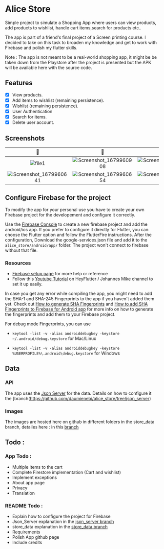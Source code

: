 # Alice Store

Simple project to simulate a Shopping App where users can view products, add products to wishlist, handle cart items,search for products etc..

The app is part of a friend's final project of a Screen printing course. I decided to take on this task to broaden my knowledge and
get to work with Firebase and polish my flutter skills.

Note : The app is not meant to be a real-world shopping app, it might be be taken down from the Playstore after the project is presented but
the APK will be available here with the source code.

## Features

- [x] View products.
- [x] Add items to wishlist (remaining persistence).
- [x] Wishlist (remaining persistence).
- [x] User Authentication
- [x] Search for items.
- [x] Delete user account.

## Screenshots
  📸                         | 📸                           | 📸                                       | 📸 
|:--------------------------:|:-----------------------------:|:-----------------------------------------:|:----------------------------------:|
![file1](https://user-images.githubusercontent.com/90214727/228094562-c356f513-6634-48dd-83e3-177281f668b7.png) | ![Screenshot_1679960908](https://user-images.githubusercontent.com/90214727/228094701-9800794a-2c6d-49ae-a361-4b219aba7575.png) | ![Screenshot_1679960612](https://user-images.githubusercontent.com/90214727/228094736-72ad1a2e-49c5-4cc1-9596-51a8f99e09cc.png) | ![Screenshot_1679960915](https://user-images.githubusercontent.com/90214727/228095326-aef4af1c-c692-40a4-a084-276c1154fff2.png) |
![Screenshot_1679960641](https://user-images.githubusercontent.com/90214727/228095404-c8feed59-8509-476b-8658-e090dbf8d0b9.png) | ![Screenshot_1679960654](https://user-images.githubusercontent.com/90214727/228095475-ca45d346-62c7-4a83-aef9-4ef95b226493.png) | ![Screenshot_1679960728](https://user-images.githubusercontent.com/90214727/228095531-53e98ce2-8172-4a98-b0cf-7e434183734e.png) | ![Screenshot_1679960700](https://user-images.githubusercontent.com/90214727/228095583-525b18b5-8691-45f8-a5ba-923a78628783.png)

## Configure Firebase for the project
To modify the app for your personal use you have to create your own Firebase project for the developement and configure it correctly.

Use the [Firebase Console](https://console.firebase.google.com) to create a new firebase project and add the android/ios app. If you prefer to configure it directly
for Flutter, you can choose the Flutter option and follow the FlutterFire instructions. After the configuration, Download the google-services.json file and add it 
to the `alice_store/android/app/` folder. The project won't connect to firebase without that file.
  
  ### Resources
  - [Firebase setup page](https://firebase.google.com/docs/android/setup?hl=es-419) for more help or reference
  - Follow this [Youtube Tutorial](https://www.youtube.com/watch?v=1k-gITZA9CI&t=1s) on HeyFlutter / Johannes Mike channel to set it up easily.
  
In case you get any error while compiling the app, you might need to add the SHA-1 and SHA-245 Fingerprints to the app if you haven't added them yet. Check out [How to generate SHA Fingerprints](https://developers.google.com/android/guides/client-auth?hl=es-419) and [How to add SHA Fingerprints to Firebase for Android app](https://www.geeksforgeeks.org/how-to-add-sha-fingerprints-for-your-firebase-android-app/)
for more info on how to generate the fingerprints and add them to your Firebase project.

For debug mode Fingerprints, you can use

- `keytool -list -v -alias androiddebugkey -keystore ~/.android/debug.keystore` for Mac/Linux

- `keytool -list -v -alias androiddebugkey -keystore %USERPROFILE%\.android\debug.keystore` for Windows

## Data
  ### API
  
  The app uses the [Json Server](https://github.com/typicode/json-server) for the data. Details on how to configure it the
  [branch(https://github.com/daumienebi/alice_store/tree/json_server)
  
  ### Images
  
  The images are hosted here on github in different folders in the store_data branch, detailes here : in this [branch](https://github.com/daumienebi/alice_store/tree/store_data)

## Todo :

  ### App Todo :
  - Multiple items to the cart
  - Complete Firestore implementation (Cart and wishlist)
  - Implement exceptions
  - About app page
  - Privacy
  - Translation

  ### README Todo : 
  - Explain how to configure the project for Firebase
  - Json_Server explanation in the [json_server branch](https://github.com/daumienebi/alice_store/tree/json_server)
  - store_data explanation in the [store_data branch](https://github.com/daumienebi/alice_store/tree/store_data)
  - Requirements
  - Polish App github page
  - Include credits

